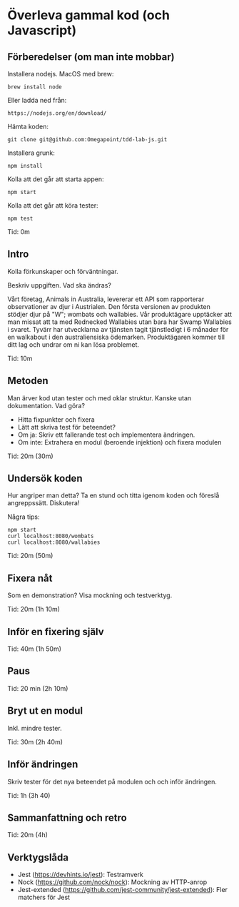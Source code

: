# Överleva gammal kod (och Javascript)

## Förberedelser (om man inte mobbar)

Installera nodejs. MacOS med brew:

    brew install node

Eller ladda ned från:

    https://nodejs.org/en/download/

Hämta koden:

    git clone git@github.com:Omegapoint/tdd-lab-js.git

Installera grunk:

    npm install
    
Kolla att det går att starta appen:

    npm start

Kolla att det går att köra tester:

    npm test
    
Tid: 0m

## Intro

Kolla förkunskaper och förväntningar.

Beskriv uppgiften. Vad ska ändras?

Vårt företag, Animals in Australia, levererar ett API som rapporterar
observationer av djur i Austrialen. Den första versionen av produkten stödjer
djur på "W"; wombats och wallabies.
Vår produktägare upptäcker att man missat att ta med Rednecked Wallabies utan bara
har Swamp Wallabies i svaret. Tyvärr har utvecklarna av tjänsten tagit tjänstledigt
i 6 månader för en walkabout i den australiensiska ödemarken. Produktägaren kommer till
ditt lag och undrar om ni kan lösa problemet.

Tid: 10m

## Metoden

Man ärver kod utan tester och med oklar struktur. Kanske utan dokumentation. Vad göra?

- Hitta fixpunkter och fixera
- Lätt att skriva test för beteendet?
- Om ja: Skriv ett fallerande test och implementera ändringen.
- Om inte: Extrahera en modul (beroende injektion) och fixera modulen


Tid: 20m (30m)

## Undersök koden

Hur angriper man detta? Ta en stund och titta igenom koden och föreslå
angreppssätt. Diskutera!

Några tips:

    npm start
    curl localhost:8080/wombats
    curl localhost:8080/wallabies

Tid: 20m (50m)

## Fixera nåt

Som en demonstration?
Visa mockning och testverktyg.

Tid: 20m (1h 10m)

## Inför en fixering själv

Tid: 40m (1h 50m)

## Paus

Tid: 20 min (2h 10m)

## Bryt ut en modul

Inkl. mindre tester.

Tid: 30m (2h 40m)

## Inför ändringen

Skriv tester för det nya beteendet på modulen och och inför ändringen.

Tid: 1h (3h 40)

## Sammanfattning och retro

Tid: 20m (4h)

## Verktygslåda

- Jest (https://devhints.io/jest): Testramverk
- Nock (https://github.com/nock/nock): Mockning av HTTP-anrop
- Jest-extended (https://github.com/jest-community/jest-extended): Fler matchers för Jest










